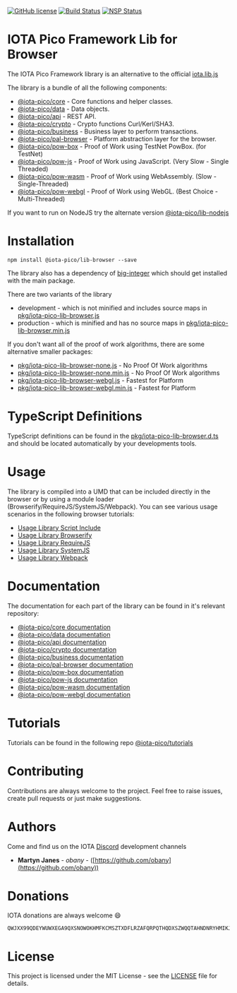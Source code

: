 [![GitHub license](https://img.shields.io/badge/license-MIT-blue.svg)](https://raw.githubusercontent.com/iotaeco/iota-pico-lib-browser/master/LICENSE) [![Build Status](https://travis-ci.org/iotaeco/iota-pico-lib-browser.svg?branch=master)](https://travis-ci.org/iotaeco/iota-pico-lib-browser) [![NSP Status](https://nodesecurity.io/orgs/iotaeco/projects/69f0d330-b7e4-4d24-97c5-cc39cecc3e0b/badge)](https://nodesecurity.io/orgs/iotaeco/projects/69f0d330-b7e4-4d24-97c5-cc39cecc3e0b)


# IOTA Pico Framework Lib for Browser

The IOTA Pico Framework library is an alternative to the official [iota.lib.js](https://github.com/iotaledger/iota.lib.js)

The library is a bundle of all the following components:

* [@iota-pico/core](https://github.com/iotaeco/iota-pico-core) - Core functions and helper classes.
* [@iota-pico/data](https://github.com/iotaeco/iota-pico-data) - Data objects.
* [@iota-pico/api](https://github.com/iotaeco/iota-pico-api) - REST API.
* [@iota-pico/crypto](https://github.com/iotaeco/iota-pico-crypto) - Crypto functions Curl/Kerl/SHA3.
* [@iota-pico/business](https://github.com/iotaeco/iota-pico-business) - Business layer to perform transactions.
* [@iota-pico/pal-browser](https://github.com/iotaeco/iota-pico-pal-browser) - Platform abstraction layer for the browser.
* [@iota-pico/pow-box](https://github.com/iotaeco/iota-pico-pow-box) - Proof of Work using TestNet PowBox. (for TestNet)
* [@iota-pico/pow-js](https://github.com/iotaeco/iota-pico-pow-js) - Proof of Work using JavaScript. (Very Slow - Single Threaded)
* [@iota-pico/pow-wasm](https://github.com/iotaeco/iota-pico-pow-wasm) - Proof of Work using WebAssembly. (Slow - Single-Threaded)
* [@iota-pico/pow-webgl](https://github.com/iotaeco/iota-pico-pow-webgl) - Proof of Work using WebGL. (Best Choice - Multi-Threaded)

If you want to run on NodeJS try the alternate version [@iota-pico/lib-nodejs](https://github.com/iotaeco/iota-pico-lib-nodejs)

# Installation

```shell
npm install @iota-pico/lib-browser --save
```

The library also has a dependency of [big-integer](https://www.npmjs.com/package/big-integer) which should get installed with the main package.

There are two variants of the library

* development - which is not minified and includes source maps in [pkg/iota-pico-lib-browser.js](./pkg/iota-pico-lib-browser.js)
* production - which is minified and has no source maps in [pkg/iota-pico-lib-browser.min.js](./pkg/iota-pico-lib-browser.min.js)

If you don't want all of the proof of work algorithms, there are some alternative smaller packages:

* [pkg/iota-pico-lib-browser-none.js](./pkg/iota-pico-lib-browser-none.js) - No Proof Of Work algorithms
* [pkg/iota-pico-lib-browser-none.min.js](./pkg/iota-pico-lib-browser-none.min.js) - No Proof Of Work algorithms
* [pkg/iota-pico-lib-browser-webgl.js](./pkg/iota-pico-lib-browser-webgl.js) - Fastest for Platform
* [pkg/iota-pico-lib-browser-webgl.min.js](./pkg/iota-pico-lib-browser-webgl.min.js) - Fastest for Platform


# TypeScript Definitions

TypeScript definitions can be found in the [pkg/iota-pico-lib-browser.d.ts](./pkg/iota-pico-lib-browser.d.ts) and should be located automatically by your developments tools.

# Usage

The library is compiled into a UMD that can be included directly in the browser or by using a module loader (Browserify/RequireJS/SystemJS/Webpack). You can see various usage scenarios in the following browser tutorials:

* [Usage Library Script Include](https://github.com/iotaeco/iota-pico-tutorials/blob/master/using-library/browser/getNodeInfoScriptInclude/README.md)
* [Usage Library Browserify](https://github.com/iotaeco/iota-pico-tutorials/blob/master/using-library/browser/getNodeInfoBrowserify/README.md)
* [Usage Library RequireJS](https://github.com/iotaeco/iota-pico-tutorials/blob/master/using-library/browser/getNodeInfoRequireJS/README.md)
* [Usage Library SystemJS](https://github.com/iotaeco/iota-pico-tutorials/blob/master/using-library/browser/getNodeInfoSystemJS/README.md)
* [Usage Library Webpack](https://github.com/iotaeco/iota-pico-tutorials/blob/master/using-library/browser/getNodeInfoWebpack/README.md)

# Documentation

The documentation for each part of the library can be found in it's relevant repository:

* [@iota-pico/core documentation](https://github.com/iotaeco/iota-pico-core/blob/master/docs/README.md)
* [@iota-pico/data documentation](https://github.com/iotaeco/iota-pico-data/blob/master/docs/README.md)
* [@iota-pico/api documentation](https://github.com/iotaeco/iota-pico-api/blob/master/docs/README.md)
* [@iota-pico/crypto documentation](https://github.com/iotaeco/iota-pico-crypto/blob/master/docs/README.md)
* [@iota-pico/business documentation](https://github.com/iotaeco/iota-pico-business/blob/master/docs/README.md)
* [@iota-pico/pal-browser documentation](https://github.com/iotaeco/iota-pico-pal-browser/blob/master/docs/README.md)
* [@iota-pico/pow-box documentation](https://github.com/iotaeco/iota-pico-pow-box/blob/master/docs/README.md)
* [@iota-pico/pow-js documentation](https://github.com/iotaeco/iota-pico-pow-js/blob/master/docs/README.md)
* [@iota-pico/pow-wasm documentation](https://github.com/iotaeco/iota-pico-pow-wasm/blob/master/docs/README.md)
* [@iota-pico/pow-webgl documentation](https://github.com/iotaeco/iota-pico-pow-webgl/blob/master/docs/README.md)

# Tutorials

Tutorials can be found in the following repo [@iota-pico/tutorials](https://github.com/iotaeco/iota-pico-tutorials)

# Contributing

Contributions are always welcome to the project. Feel free to raise issues, create pull requests or just make suggestions.

# Authors

Come and find us on the IOTA [Discord](https://discordapp.com/invite/fNGZXvh) development channels

* **Martyn Janes** - *obany* - ([https://github.com/obany](https://github.com/obany))

# Donations

IOTA donations are always welcome :smile:
```shell
QWJXX99QDEYWUWXEGA9QXSNOWOKHMFKCMSZTXDFLRZAFQRPQTHQDXSZWQQTAHNDNRYHMIKJYWQLKTFHBWSAOJDHAMB
```

# License

This project is licensed under the MIT License - see the [LICENSE](./LICENSE) file for details.
